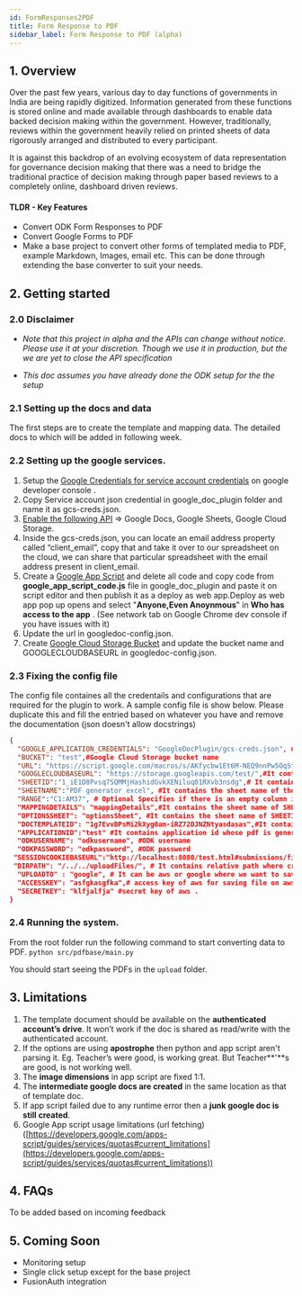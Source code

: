 ```yaml
---
id: FormResponses2PDF
title: Form Response to PDF
sidebar_label: Form Response to PDF (alpha)
---
```


## 1. Overview

Over the past few years, various day to day functions of governments in India are being rapidly digitized. Information generated from these functions is stored online and made available through dashboards to enable data backed decision making within the government. However, traditionally, reviews within the government heavily relied on printed sheets of data rigorously arranged and distributed to every participant.

It is against this backdrop of an evolving ecosystem of data representation for governance decision making that there was a need to bridge the traditional practice of decision making through paper based reviews to a completely online, dashboard driven reviews.

#### TLDR - Key Features

- Convert ODK Form Responses to PDF
- Convert Google Forms to PDF
- Make a base project to convert other forms of templated media to PDF, example Markdown, Images, email etc. This can be done through extending the base converter to suit your needs.

## 2. Getting started

### 2.0 Disclaimer

- _Note that this project in alpha and the APIs can change without notice. Please use it at your discretion. Though we use it in production, but the we are yet to close the API specification_

- _This doc assumes you have already done the ODK setup for the the setup_

### 2.1 Setting up the docs and data

The first steps are to create the template and mapping data. The detailed docs to which will be added in following week.

### 2.2 Setting up the google services.

1.  Setup the [Google Credentials for service account credentials](https://developers.google.com/identity/protocols/oauth2/service-account) on google developer console .
2.  Copy Service account json credential in google_doc_plugin folder and name it as gcs-creds.json.
3.  [Enable the following API](https://support.google.com/googleapi/answer/6158841?hl=en) => Google Docs, Google Sheets, Google Cloud Storage.
4.  Inside the gcs-creds.json, you can locate an email address property called “client_email”, copy that and take it over to our spreadsheet on the cloud, we can share that particular spreadsheet with the email address present in client_email.
6.  Create a [Google App Script](https://developers.google.com/apps-script/overview#your_first_script) and delete all code and copy code from **google_app_script_code.js** file in google_doc_plugin and paste it on script editor and then publish it as a deploy as web app.Deploy as web app pop up opens and select "**Anyone,Even Anoynmous**" in **Who has access to the app** . (See network tab on Google Chrome dev console if you have issues with it)
7.  Update the url in googledoc-config.json.
8.  Create [Google Cloud Storage Bucket](https://cloud.google.com/storage/docs/creating-buckets#storage-create-bucket-console) and update the bucket name and GOOGLECLOUDBASEURL in googledoc-config.json.

### 2.3 Fixing the config file

The config file containes all the credentails and configurations that are required for the plugin to work. A sample config file is show below. Please duplicate this and fill the entried based on whatever you have and remove the documentation (json doesn't allow docstrings)

```json
{
  "GOOGLE_APPLICATION_CREDENTIALS": "GoogleDocPlugin/gcs-creds.json", #It contains the path of gcs-creds.json file.
  "BUCKET": "test",#Google Cloud Storage bucket name
  "URL": "https://script.google.com/macros/s/AKfycbw1Et6M-NEQ9nnPw5OqSt5kCCFgasdR1dsIZasjkdhak/exec?",#It contains Google App Scripts execution url
  "GOOGLECLOUDBASEURL": "https://storage.googleapis.com/test/",#It contain google cloud storage base url
  "SHEETID":"1_iE1D8Pvsq7SQMMjHashidGvkXENiluq01RXvb3nsdg",# It contains google sheet id from where data and mapping is fetched.
  "SHEETNAME":"PDF generator excel", #It contains the sheet name of the first sheet of SHEETID from where data is fetched.
  "RANGE":"C1:AM37", # Optional Specifies if there is an empty column in the starting of {SHEETNAME}.
  "MAPPINGDETAILS": "mappingDetails",#It contains the sheet name of SHEETID from where mapping detail is fetched.
  "OPTIONSSHEET": "optionsSheet", #It contains the sheet name of SHEETID from where option detail is fetched.
  "DOCTEMPLATEID": "1g7EvvBPsMi2kXyg0am-iRZ72DJNZNtyasdasas",#It contains template id of pdf that needs to be generated.
  "APPLICATIONID":"test" #It contains application id whose pdf is generated.
  "ODKUSERNAME": "odkusername", #ODK username
  "ODKPASSWORD": "odkpassword", #ODK password
 "SESSIONCOOKIEBASEURL":"http://localhost:8080/test.html#submissions/filter///",
 "DIRPATH": "/../../uploadFiles/", # It contains relative path where created pdf save on local.
  "UPLOADTO" : "google", # It can be aws or google where we want to save file (optional).
  "ACCESSKEY": "asfgkasgfka",# access key of aws for saving file on aws server (Required only if we set UPLOADTO with aws).
  "SECRETKEY": "klfjalfja" #secret key of aws .
}
```

### 2.4 Running the system.

From the root folder run the following command to start converting data to PDF. `python src/pdfbase/main.py`

You should start seeing the PDFs in the `upload` folder.

## 3. Limitations

1.  The template document should be available on the **authenticated account’s drive**. It won’t work if the doc is shared as read/write with the authenticated account.
2.  If the options are using **apostrophe** then python and app script aren't parsing it. Eg. Teacher’s were good, is working great. But Teacher**'**s are good, is not working well.
3.  The **image dimensions** in app script are fixed 1:1.
4.  The **intermediate google docs are created** in the same location as that of template doc.
5.  If app script failed due to any runtime error then a **junk google doc is still created**.
6.  Google App script usage limitations (url fetching) ([https://developers.google.com/apps-script/guides/services/quotas#current_limitations](https://developers.google.com/apps-script/guides/services/quotas#current_limitations))

## 4. FAQs

To be added based on incoming feedback

## 5. Coming Soon

- Monitoring setup
- Single click setup except for the base project
- FusionAuth integration

